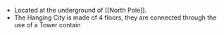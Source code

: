 - Located at the underground of [[North Pole]].
- The Hanging City is made of 4 floors, they are connected through the use of a Tower contain